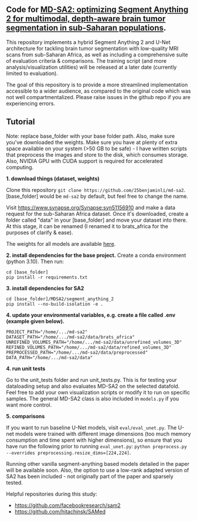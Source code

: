 ## Code for [MD-SA2: optimizing Segment Anything 2 for multimodal, depth-aware brain tumor segmentation in sub-Saharan populations](https://www.spiedigitallibrary.org/journals/journal-of-medical-imaging/volume-12/issue-02/024007/MD-SA2--optimizing-Segment-Anything-2-for-multimodal-depth/10.1117/1.JMI.12.2.024007.full). 
 
This repository implements a hybrid Segment Anything 2 and U-Net architecture for tackling brain tumor segmentation with low-quality MRI scans from sub-Saharan Africa, as well as including a comprehensive suite of evaluation criteria & comparisons. The training script (and more analysis/visualization utilities) will be released at a later date (currently limited to evaluation). 

The goal of this repository is to provide a more streamlined implementation accessible to a wider audience, as compared to the original code which was not well compartmentalized. Please raise issues in the github repo if you are experiencing errors. 

## Tutorial

Note: replace base_folder with your base folder path. Also, make sure you've downloaded the weights. Make sure you have at plenty of extra space available on your system (>50 GB to be safe) - I have written scripts that preprocess the images and store to the disk, which consumes storage. Also, NVIDIA GPU with CUDA support is required for accelerated computing. 

**1. download things (dataset, weights)**

Clone this repository `git clone https://github.com/25benjaminli/md-sa2`. [base_folder] would be `md-sa2` by default, but feel free to change the name. 

Visit https://www.synapse.org/Synapse:syn51156910 and make a data request for the sub-Saharan Africa dataset. Once it's downloaded, create a folder called "data" in your [base_folder] and move your dataset into there. At this stage, it can be renamed (I renamed it to brats_africa for the purposes of clarify & ease). 

The weights for all models are available [here](https://drive.google.com/drive/folders/1aNFBVwMLzDVrq7z4rtE1ofvIq_U2oXtn). 


**2. install dependencies for the base project.**
Create a conda environment (python 3.10). Then run:
```
cd [base_folder]
pip install -r requirements.txt
```

**3. install dependencies for SA2**
```
cd [base_folder]/MDSA2/segment_anything_2
pip install --no-build-isolation -e .
```

**4. update your environmental variables, e.g. create a file called .env (example given below).**
```
PROJECT_PATH="/home/.../md-sa2"
DATASET_PATH="/home/.../md-sa2/data/brats_africa"
UNREFINED_VOLUMES_PATH="/home/.../md-sa2/data/unrefined_volumes_3D"
REFINED_VOLUMES_PATH="/home/.../md-sa2/data/refined_volumes_3D"
PREPROCESSED_PATH="/home/.../md-sa2/data/preprocessed"
DATA_PATH="/home/.../md-sa2/data"
```
**4. run unit tests**

Go to the unit_tests folder and run unit_tests.py. This is for testing your dataloading setup and also evaluates MD-SA2 on the selected datafold. Feel free to add your own visualization scripts or modify it to run on specific samples. The general MD-SA2 class is also included in `models.py` if you want more control.

**5. comparisons**

If you want to run baseline U-Net models, visit `eval/eval_unet.py`. The U-net models were trained with different image dimensions (too much memory consumption and time spent with higher dimensions), so ensure that you have run the following prior to running `eval_unet.py`: `python preprocess.py --overrides preprocessing.resize_dims=[224,224]`. 

Running other vanilla segment-anything based models detailed in the paper will be available soon. Also, the option to use a low-rank adapted version of SA2 has been included - not originally part of the paper and sparsely tested. 

Helpful repositories during this study: 
- https://github.com/facebookresearch/sam2
- https://github.com/hitachinsk/SAMed